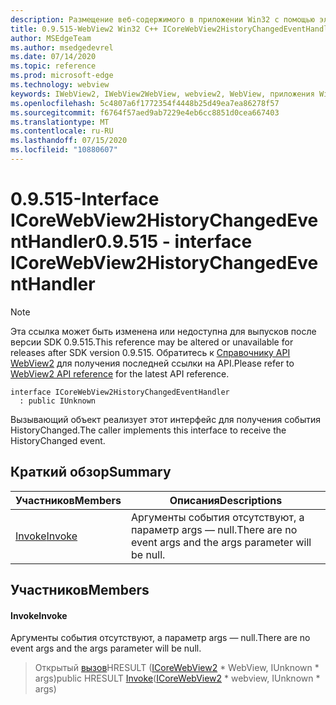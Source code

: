 ```yaml
---
description: Размещение веб-содержимого в приложении Win32 с помощью элемента управления Microsoft Edge WebView2
title: 0.9.515-WebView2 Win32 C++ ICoreWebView2HistoryChangedEventHandler
author: MSEdgeTeam
ms.author: msedgedevrel
ms.date: 07/14/2020
ms.topic: reference
ms.prod: microsoft-edge
ms.technology: webview
keywords: IWebView2, IWebView2WebView, webview2, WebView, приложения Win32, Win32, EDGE, ICoreWebView2, ICoreWebView2Controller, элемент управления "веб-браузер", HTML Edge
ms.openlocfilehash: 5c4807a6f1772354f4448b25d49ea7ea86278f57
ms.sourcegitcommit: f6764f57aed9ab7229e4eb6cc8851d0cea667403
ms.translationtype: MT
ms.contentlocale: ru-RU
ms.lasthandoff: 07/15/2020
ms.locfileid: "10880607"
---
```

# <span data-ttu-id="1e13a-104">0.9.515-Interface ICoreWebView2HistoryChangedEventHandler</span><span class="sxs-lookup"><span data-stu-id="1e13a-104">0.9.515 - interface ICoreWebView2HistoryChangedEventHandler</span></span> 

> [!NOTE]
> <span data-ttu-id="1e13a-105">Эта ссылка может быть изменена или недоступна для выпусков после версии SDK 0.9.515.</span><span class="sxs-lookup"><span data-stu-id="1e13a-105">This reference may be altered or unavailable for releases after SDK version 0.9.515.</span></span> <span data-ttu-id="1e13a-106">Обратитесь к [Справочнику API WebView2](../../../webview2-api-reference.md) для получения последней ссылки на API.</span><span class="sxs-lookup"><span data-stu-id="1e13a-106">Please refer to [WebView2 API reference](../../../webview2-api-reference.md) for the latest API reference.</span></span>

```
interface ICoreWebView2HistoryChangedEventHandler
  : public IUnknown
```

<span data-ttu-id="1e13a-107">Вызывающий объект реализует этот интерфейс для получения события HistoryChanged.</span><span class="sxs-lookup"><span data-stu-id="1e13a-107">The caller implements this interface to receive the HistoryChanged event.</span></span>

## <span data-ttu-id="1e13a-108">Краткий обзор</span><span class="sxs-lookup"><span data-stu-id="1e13a-108">Summary</span></span>

 <span data-ttu-id="1e13a-109">Участников</span><span class="sxs-lookup"><span data-stu-id="1e13a-109">Members</span></span>                        | <span data-ttu-id="1e13a-110">Описания</span><span class="sxs-lookup"><span data-stu-id="1e13a-110">Descriptions</span></span>
--------------------------------|---------------------------------------------
[<span data-ttu-id="1e13a-111">Invoke</span><span class="sxs-lookup"><span data-stu-id="1e13a-111">Invoke</span></span>](#invoke) | <span data-ttu-id="1e13a-112">Аргументы события отсутствуют, а параметр args — null.</span><span class="sxs-lookup"><span data-stu-id="1e13a-112">There are no event args and the args parameter will be null.</span></span>

## <span data-ttu-id="1e13a-113">Участников</span><span class="sxs-lookup"><span data-stu-id="1e13a-113">Members</span></span>

#### <span data-ttu-id="1e13a-114">Invoke</span><span class="sxs-lookup"><span data-stu-id="1e13a-114">Invoke</span></span> 

<span data-ttu-id="1e13a-115">Аргументы события отсутствуют, а параметр args — null.</span><span class="sxs-lookup"><span data-stu-id="1e13a-115">There are no event args and the args parameter will be null.</span></span>

> <span data-ttu-id="1e13a-116">Открытый [вызов](#invoke)HRESULT ([ICoreWebView2](icorewebview2.md) \* WebView, IUnknown \* args)</span><span class="sxs-lookup"><span data-stu-id="1e13a-116">public HRESULT [Invoke](#invoke)([ICoreWebView2](icorewebview2.md) \* webview, IUnknown \* args)</span></span>

